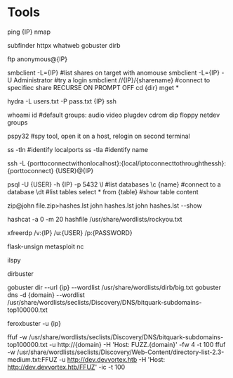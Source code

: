 # Tools

ping {IP}
nmap

subfinder
httpx
whatweb
gobuster
dirb

ftp anonymous@{IP}

smbclient -L={IP} #list shares on target with anomouse
smbclient -L={IP} -U Administrator #try a login
smbclient //{IP}/{sharename} #connect to specifiec share
RECURSE ON
PROMPT OFF
cd {dir}
mget *

hydra -L users.txt -P pass.txt {IP} ssh

whoami
id #default groups: audio video plugdev cdrom dip floppy netdev
groups

pspy32 #spy tool, open it on a host, relogin on second terminal

ss -tln #identify localports
ss -tla #identify name

ssh -L {porttoconnectwithonlocalhost}:{local/iptoconnecttothroughthessh}:{porttoconnect} {USER}@{IP}

psql -U {USER} -h {IP} -p 5432
\l #list databases
\c {name} #connect to a database
\dt #list tables
select * from {table} #show table content


zip@john file.zip>hashes.lst
john hashes.lst
john hashes.lst --show

hashcat -a 0 -m 20 hashfile /usr/share/wordlists/rockyou.txt

xfreerdp /v:{IP} /u:{USER} /p:{PASSWORD}

flask-unsign
metasploit
nc

ilspy

dirbuster

gobuster dir --url {ip} --wordlist /usr/share/wordlists/dirb/big.txt
gobuster dns -d {domain} --wordlist /usr/share/wordlists/seclists/Discovery/DNS/bitquark-subdomains-top100000.txt

feroxbuster -u {ip}

ffuf -w /usr/share/wordlists/seclists/Discovery/DNS/bitquark-subdomains-top100000.txt -u http://{domain} -H 'Host: FUZZ.{domain}' -fw 4 -t 100
ffuf -w /usr/share/wordlists/seclists/Discovery/Web-Content/directory-list-2.3-medium.txt:FFUZ -u http://dev.devvortex.htb -H 'Host: http://dev.devvortex.htb/FFUZ' -ic -t 100


